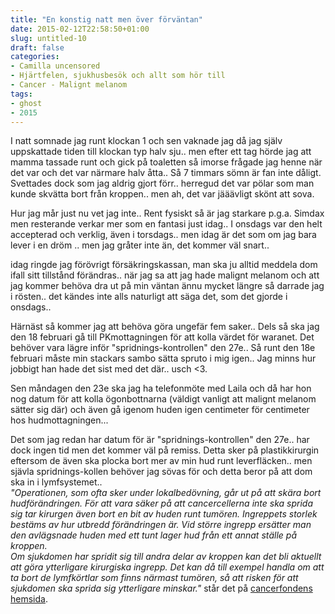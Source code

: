 ```yaml
---
title: "En konstig natt men över förväntan"
date: 2015-02-12T22:58:50+01:00
slug: untitled-10
draft: false
categories:
- Camilla uncensored
- Hjärtfelen, sjukhusbesök och allt som hör till
- Cancer - Malignt melanom
tags:
- ghost
- 2015
---
```


I natt somnade jag runt klockan 1 och sen vaknade jag då jag själv uppskattade tiden till klockan typ halv sju.. men efter ett tag hörde jag att mamma tassade runt och gick på toaletten så imorse frågade jag henne när det var och det var närmare halv åtta.. Så 7 timmars sömn är fan inte dåligt.
Svettades dock som jag aldrig gjort förr.. herregud det var pölar som man kunde skvätta bort från kroppen.. men ah, det var jääävligt skönt att sova.

Hur jag mår just nu vet jag inte.. Rent fysiskt så är jag starkare p.g.a. Simdax men resterande verkar mer som en fantasi just idag.. I onsdags var den helt accepterad och verklig, även i torsdags.. men idag är det som om jag bara lever i en dröm .. men jag gråter inte än, det kommer väl snart..

idag ringde jag förövrigt försäkringskassan, man ska ju alltid meddela dom ifall sitt tillstånd förändras.. när jag sa att jag hade malignt melanom och att jag kommer behöva dra ut på min väntan ännu mycket längre så darrade jag i rösten.. det kändes inte alls naturligt att säga det, som det gjorde i onsdags.. 

Härnäst så kommer jag att behöva göra ungefär fem saker..
Dels så ska jag den 18 februari gå till PKmottagningen för att kolla värdet för waranet. Det behöver vara lägre inför "spridnings-kontrollen" den 27e.. Så runt den 18e februari måste min stackars sambo sätta spruto i mig igen.. Jag minns hur jobbigt han hade det sist med det där.. usch <3.

Sen måndagen den 23e ska jag ha telefonmöte med Laila och då har hon nog datum för att kolla ögonbottnarna (väldigt vanligt att malignt melanom sätter sig där) och även gå igenom huden igen centimeter för centimeter hos hudmottagningen...

Det som jag redan har datum för är "spridnings-kontrollen" den 27e.. har dock ingen tid men det kommer väl på remiss. Detta sker på plastikkirurgin eftersom de även ska plocka bort mer av min hud runt leverfläcken.. men sjävla spridnings-kollen behöver jag sövas för och detta beror på att dom ska in i lymfsystemet.. 
<br>*"Operationen, som ofta sker under lokalbedövning, går ut på att skära bort hudförändringen. För att vara säker på att cancercellerna inte ska sprida sig tar kirurgen även bort en bit av huden runt tumören. Ingreppets storlek bestäms av hur utbredd förändringen är. Vid större ingrepp ersätter man den avlägsnade huden med ett tunt lager hud från ett annat ställe på kroppen.<br>Om sjukdomen har spridit sig till andra delar av kroppen kan det bli aktuellt att göra ytterligare kirurgiska ingrepp. Det kan då till exempel handla om att ta bort de lymfkörtlar som finns närmast tumören, så att risken för att sjukdomen ska sprida sig ytterligare minskar."* står det på [cancerfondens hemsida](https://www.cancerfonden.se/om-cancer/malignt-melanom-dup-93).




